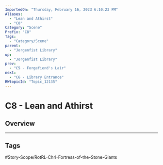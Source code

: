 ```yaml
---
ImportedOn: "Thursday, February 16, 2023 6:10:23 PM"
Aliases:
  - "Lean and Athirst"
  - "C8"
Category: "Scene"
Prefix: "C8"
Tags:
  - "Category/Scene"
parent:
  - "Jorgenfist Library"
up:
  - "Jorgenfist Library"
prev:
  - "C5 - Forgefiend's Lair"
next:
  - "C6 - Library Entrance"
RWtopicId: "Topic_12135"
---
```

# C8 - Lean and Athirst
## Overview

---
## Tags
#Story-Scope/RotRL-Ch4-Fortress-of-the-Stone-Giants

